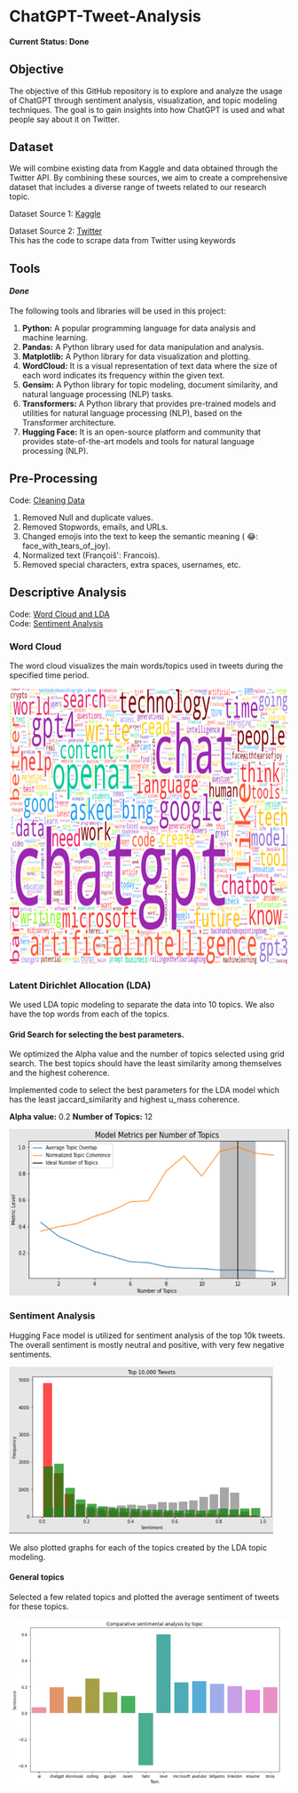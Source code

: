 # ChatGPT-Tweet-Analysis
#### **Current Status: Done**

## Objective
The objective of this GitHub repository is to explore and analyze the usage of ChatGPT through sentiment analysis, visualization, and topic modeling techniques. The goal is to gain insights into how ChatGPT is used and what people say about it on Twitter. 
<!--Additionally, we aim to identify which professions are utilizing ChatGPT the most.-->

## Dataset
We will combine existing data from Kaggle and data obtained through the Twitter API. By combining these sources, we aim to create a comprehensive dataset that includes a diverse range of tweets related to our research topic. 

Dataset Source 1: [Kaggle](https://www.kaggle.com/datasets/khalidryder777/500k-chatgpt-tweets-jan-mar-2023)
<!-- [comment]: #  The dataset used in this project will be made publicly available in the data directory of this GitHub repository. -->

Dataset Source 2: [Twitter](https://github.com/Prathyush-k/ChatGPT-Tweet-Analysis/blob/main/code/Scrape_Twitter.py)<br />
This has the code to scrape data from Twitter using keywords

## Tools
#### *Done*

The following tools and libraries will be used in this project:

1) **Python:** A popular programming language for data analysis and machine learning.
2) **Pandas:** A Python library used for data manipulation and analysis.
3) **Matplotlib:** A Python library for data visualization and plotting.
4) **WordCloud:** It is a visual representation of text data where the size of each word indicates its frequency within the given text.
5) **Gensim:** A Python library for topic modeling, document similarity, and natural language processing (NLP) tasks.
6) **Transformers:** A Python library that provides pre-trained models and utilities for natural language processing (NLP), based on the Transformer architecture.
7) **Hugging Face:** It is an open-source platform and community that provides state-of-the-art models and tools for natural language processing (NLP).

## Pre-Processing
Code: [Cleaning Data](https://github.com/Prathyush-k/ChatGPT-Tweet-Analysis/blob/main/code/Clean%20Data.ipynb)
1) Removed Null and duplicate values.
2) Removed Stopwords, emails, and URLs.
3) Changed emojis into the text to keep the semantic meaning ( 😂: face_with_tears_of_joy).
4) Normalized text (Françoiš': Francois).
5) Removed special characters, extra spaces, usernames, etc.


## Descriptive Analysis
Code: [Word Cloud and LDA](https://github.com/Prathyush-k/ChatGPT-Tweet-Analysis/blob/main/code/Word%20Cloud%20and%20Topic%20Modelling.ipynb)<br />
Code: [Sentiment Analysis](https://github.com/Prathyush-k/ChatGPT-Tweet-Analysis/blob/main/code/Sentiment%20analysis.ipynb)

### Word Cloud
The word cloud visualizes the main words/topics used in tweets during the specified time period.

<img src="outputs/twitter_unigram.png" height="500" /> 

### Latent Dirichlet Allocation (LDA)
We used LDA topic modeling to separate the data into 10 topics. We also have the top words from each of the topics.

#### Grid Search for selecting the best parameters.<br />
We optimized the Alpha value and the number of topics selected using grid search.
The best topics should have the least similarity among themselves and the highest coherence.

Implemented code to select the best parameters for the LDA model which has the least jaccard_similarity and highest u_mass coherence.

**Alpha value:**  0.2 **Number of Topics:**  12

<img src="outputs/topic_modelling.png" height="300" />

### Sentiment Analysis
Hugging Face model is utilized for sentiment analysis of the top 10k tweets. The overall sentiment is mostly neutral and positive, with very few negative sentiments. 

<img src="outputs/sentiment_analysis_total.png" height="300" />

We also plotted graphs for each of the topics created by the LDA topic modeling.

#### General topics
Selected a few related topics and plotted the average sentiment of tweets for these topics.

<img src="outputs/sentiment_analysis.png" height="300" />

